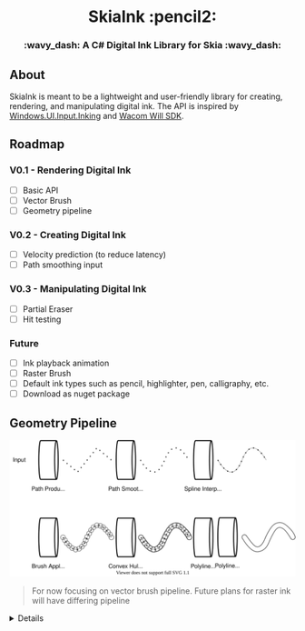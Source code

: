 ﻿<h1 align="center">SkiaInk :pencil2:</h1>

<h3 align="center">:wavy_dash: A C# Digital Ink Library for Skia :wavy_dash:</h3>

## About

SkiaInk is meant to be a lightweight and user-friendly library for creating, rendering, and manipulating digital ink. The API is inspired by [Windows.UI.Input.Inking](https://docs.microsoft.com/en-us/uwp/api/Windows.UI.Input.Inking?view=winrt-19041)
and [Wacom Will SDK](https://developer-docs.wacom.com/sdk-for-ink/docs/overview).

## Roadmap

### V0.1 - Rendering Digital Ink

- [ ] Basic API
- [ ] Vector Brush
- [ ] Geometry pipeline

### V0.2 - Creating Digital Ink

- [ ] Velocity prediction (to reduce latency)
- [ ] Path smoothing input

### V0.3 - Manipulating Digital Ink
- [ ] Partial Eraser
- [ ] Hit testing

### Future

- [ ] Ink playback animation
- [ ] Raster Brush
- [ ] Default ink types such as pencil, highlighter, pen, calligraphy, etc.
- [ ] Download as nuget package

## Geometry Pipeline

![Ink Pipeline](/Docs/InkPipeline.svg)

> For now focusing on vector brush pipeline. Future plans for raster ink will have differing pipeline

<details>
  <summary>Details</summary>
  <p>

### Path Smoothing

Use double exponential smoothing for user input. Will have the ability to turn off.

### Spline Interpolation

Spline production/interpolation are combined as SkiaInk uses xsplines. An xspline with shape = -1, which is what SkiaInk uses for inkstrokes, is very similar to a Catmull-Rom curve.

XSplines are outlined in this paper: [XSplines: A Spline Model Designed for the End User](https://static.aminer.org/pdf/PDF/000/593/089/x_splines_a_spline_model_designed_for_the_end_user.pdf)

Implementation of algorithm is ported from R source code: [xspline.c](https://github.com/wch/r-source/blob/trunk/src/main/xspline.c)

### Brush Applier

Places the chosen brush on each point of the xspline line according to pressure. Interpolate the shape of the brush when applying to interpolated points

Drawn inspiration from [vwline](https://github.com/pmur002/vwline) package.

### Convex Hull Chain

Applies a modified convex hull algorithm (see: [StackOverflow](https://stackoverflow.com/questions/18619117/combine-nearby-polygons)) to every two adjacent brushes in a chain

Using [Ouellet Convex Hull](https://www.codeproject.com/Articles/1232301/First-and-Extremely-fast-Online-D-Convex-Hull-Algo) for base convex hull agorithm. The github [repo](https://github.com/EricOuellet2/ConvexHull). Specifically using their [Avl3](https://github.com/EricOuellet2/ConvexHull/tree/master/OuelletConvexHullAvl3) algorithm.

### Polyline Clipper

Performs a union of all the convex hulls to output the ink stroke outline in polyline form.

Either use the C# implementation of [Clipper](http://angusj.com/delphi/clipper.php) or use SkiaSharp paths

### Polyline Simplifier

Simplify the number of points along the outline using the [Ramer-Douglas-Peucker](https://en.wikipedia.org/wiki/Ramer%E2%80%93Douglas%E2%80%93Peucker_algorithm) algorithm

Maybe use this implementation: https://github.com/BobLd/RamerDouglasPeuckerNetV2

  </p>
</details>

